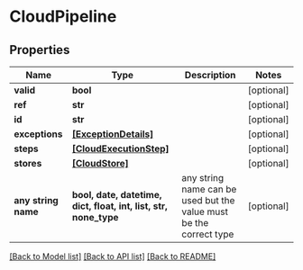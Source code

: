 # CloudPipeline


## Properties
Name | Type | Description | Notes
------------ | ------------- | ------------- | -------------
**valid** | **bool** |  | [optional] 
**ref** | **str** |  | [optional] 
**id** | **str** |  | [optional] 
**exceptions** | [**[ExceptionDetails]**](ExceptionDetails.md) |  | [optional] 
**steps** | [**[CloudExecutionStep]**](CloudExecutionStep.md) |  | [optional] 
**stores** | [**[CloudStore]**](CloudStore.md) |  | [optional] 
**any string name** | **bool, date, datetime, dict, float, int, list, str, none_type** | any string name can be used but the value must be the correct type | [optional]

[[Back to Model list]](../README.md#documentation-for-models) [[Back to API list]](../README.md#documentation-for-api-endpoints) [[Back to README]](../README.md)


